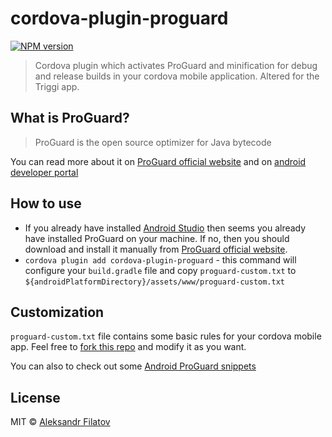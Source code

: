 # cordova-plugin-proguard

[![NPM version][npm-image]][npm-url]

> Cordova plugin which activates ProGuard and minification for debug and release builds in your cordova mobile application. Altered for the Triggi app.

## What is ProGuard?

> ProGuard is the open source optimizer for Java bytecode

You can read more about it on [ProGuard official website](https://www.guardsquare.com/en/proguard) and on [android developer portal](https://developer.android.com/studio/build/shrink-code.html)

## How to use

- If you already have installed [Android Studio](https://developer.android.com/studio/index.html) then seems you already have installed ProGuard on your machine. If no, then  you should download and install it manually from [ProGuard official website](https://www.guardsquare.com/en/proguard).
- ```cordova plugin add cordova-plugin-proguard``` - this command will configure your `build.gradle` file and copy `proguard-custom.txt` to `${androidPlatformDirectory}/assets/www/proguard-custom.txt`

## Customization

`proguard-custom.txt` file contains some basic rules for your cordova mobile app. Feel free to [fork this repo](https://github.com/greybax/cordova-plugin-proguard/fork) and modify it as you want. 

You can also to check out some [Android ProGuard snippets](https://github.com/krschultz/android-proguard-snippets)

## License

MIT © [Aleksandr Filatov](https://alfilatov.com)

[npm-url]: https://npmjs.org/package/cordova-plugin-proguard
[npm-image]: https://img.shields.io/npm/v/cordova-plugin-proguard.svg
